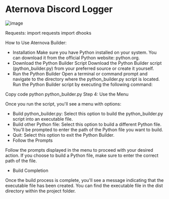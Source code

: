 # Aternova Discord Logger

![image](https://github.com/user-attachments/assets/95951402-c0bc-4f61-93aa-98d1cc1a2fc6)

Requests:
import requests
import dhooks

How to Use Aternova Builder:
- Installation
Make sure you have Python installed on your system. You can download it from the official Python website: python.org.
- Download the Python Builder Script
Download the Python Builder script (python_builder.py) from your preferred source or create it yourself.
- Run the Python Builder
Open a terminal or command prompt and navigate to the directory where the python_builder.py script is located.
Run the Python Builder script by executing the following command:

Copy code
python python_builder.py
Step 4: Use the Menu

Once you run the script, you'll see a menu with options:

- Build python_builder.py: Select this option to build the python_builder.py script into an executable file.
- Build other Python file: Select this option to build a different Python file. You'll be prompted to enter the path of the Python file you want to build.
- Quit: Select this option to exit the Python Builder.
- Follow the Prompts

Follow the prompts displayed in the menu to proceed with your desired action. If you choose to build a Python file, make sure to enter the correct path of the file.

- Build Completion

Once the build process is complete, you'll see a message indicating that the executable file has been created. You can find the executable file in the dist directory within the project folder.
